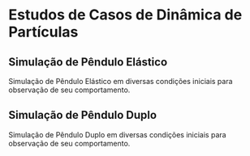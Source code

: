 # Estudos de Casos de Dinâmica de Partículas

## Simulação de Pêndulo Elástico

Simulação de Pêndulo Elástico em diversas condições iniciais para observação de seu comportamento.

## Simulação de Pêndulo Duplo

Simulação de Pêndulo Duplo em diversas condições iniciais para observação de seu comportamento.
